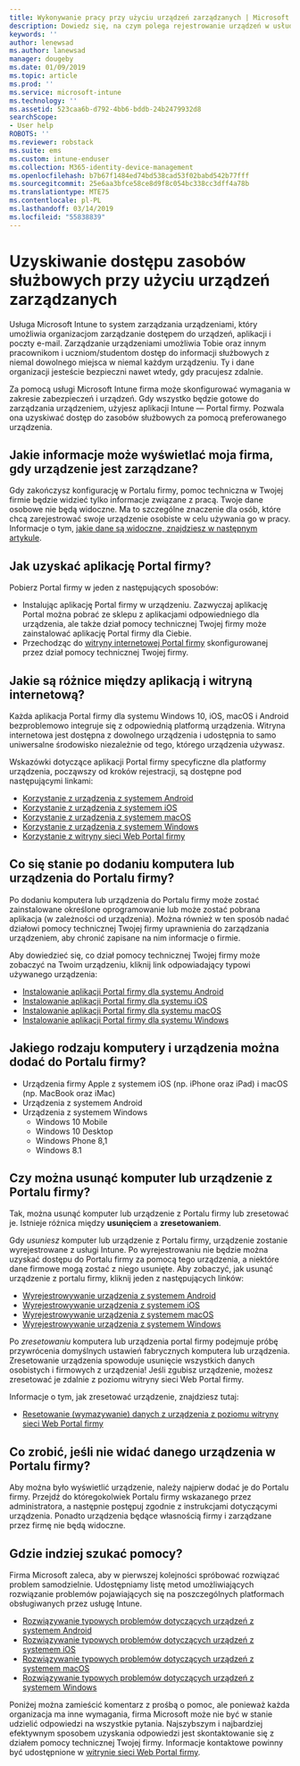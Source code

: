 ```yaml
---
title: Wykonywanie pracy przy użyciu urządzeń zarządzanych | Microsoft Docs
description: Dowiedz się, na czym polega rejestrowanie urządzeń w usłudze Intune w celu zarządzania nimi.
keywords: ''
author: lenewsad
ms.author: lanewsad
manager: dougeby
ms.date: 01/09/2019
ms.topic: article
ms.prod: ''
ms.service: microsoft-intune
ms.technology: ''
ms.assetid: 523caa6b-d792-4bb6-bddb-24b2479932d8
searchScope:
- User help
ROBOTS: ''
ms.reviewer: robstack
ms.suite: ems
ms.custom: intune-enduser
ms.collection: M365-identity-device-management
ms.openlocfilehash: b7b67f1484ed74bd538cad53f02babd542b77fff
ms.sourcegitcommit: 25e6aa3bfce58ce8d9f8c054bc338cc3dff4a78b
ms.translationtype: MTE75
ms.contentlocale: pl-PL
ms.lasthandoff: 03/14/2019
ms.locfileid: "55838839"
---
```

# <a name="use-managed-devices-to-access-work-or-school-resources"></a>Uzyskiwanie dostępu zasobów służbowych przy użyciu urządzeń zarządzanych
Usługa Microsoft Intune to system zarządzania urządzeniami, który umożliwia organizacjom zarządzanie dostępem do urządzeń, aplikacji i poczty e-mail. Zarządzanie urządzeniami umożliwia Tobie oraz innym pracownikom i uczniom/studentom dostęp do informacji służbowych z niemal dowolnego miejsca w niemal każdym urządzeniu. Ty i dane organizacji jesteście bezpieczni nawet wtedy, gdy pracujesz zdalnie.

Za pomocą usługi Microsoft Intune firma może skonfigurować wymagania w zakresie zabezpieczeń i urządzeń. Gdy wszystko będzie gotowe do zarządzania urządzeniem, użyjesz aplikacji Intune — Portal firmy. Pozwala ona uzyskiwać dostęp do zasobów służbowych za pomocą preferowanego urządzenia. 

## <a name="what-information-can-my-company-see-when-i-get-my-device-managed"></a>Jakie informacje może wyświetlać moja firma, gdy urządzenie jest zarządzane?
Gdy zakończysz konfigurację w Portalu firmy, pomoc techniczna w Twojej firmie będzie widzieć tylko informacje związane z pracą. Twoje dane osobowe nie będą widoczne. Ma to szczególne znaczenie dla osób, które chcą zarejestrować swoje urządzenie osobiste w celu używania go w pracy. Informacje o tym, [jakie dane są widoczne, znajdziesz w następnym artykule](what-info-can-your-company-see-when-you-enroll-your-device-in-intune.md).

## <a name="how-do-i-get-company-portal"></a>Jak uzyskać aplikację Portal firmy?
Pobierz Portal firmy w jeden z następujących sposobów:

- Instalując aplikację Portal firmy w urządzeniu. Zazwyczaj aplikację Portal można pobrać ze sklepu z aplikacjami odpowiedniego dla urządzenia, ale także dział pomocy technicznej Twojej firmy może zainstalować aplikację Portal firmy dla Ciebie.
- Przechodząc do [witryny internetowej Portal firmy](https://go.microsoft.com/fwlink/?linkid=2010980) skonfigurowanej przez dział pomocy technicznej Twojej firmy.

## <a name="whats-the-difference-between-the-app-and-the-website"></a>Jakie są różnice między aplikacją i witryną internetową?
Każda aplikacja Portal firmy dla systemu Windows 10, iOS, macOS i Android bezproblemowo integruje się z odpowiednią platformą urządzenia. Witryna internetowa jest dostępna z dowolnego urządzenia i udostępnia to samo uniwersalne środowisko niezależnie od tego, którego urządzenia używasz. 

Wskazówki dotyczące aplikacji Portal firmy specyficzne dla platformy urządzenia, począwszy od kroków rejestracji, są dostępne pod następującymi linkami:  

- [Korzystanie z urządzenia z systemem Android](using-your-android-device-with-intune.md)
- [Korzystanie z urządzenia z systemem iOS](using-your-ios-device-with-intune.md)
- [Korzystanie z urządzenia z systemem macOS](using-your-macos-device-with-intune.md)
- [Korzystanie z urządzenia z systemem Windows](using-your-windows-device-with-intune.md)
- [Korzystanie z witryny sieci Web Portal firmy](using-the-intune-company-portal-website.md)

## <a name="what-happens-when-you-add-a-computer-or-device-to-the-company-portal"></a>Co się stanie po dodaniu komputera lub urządzenia do Portalu firmy?
Po dodaniu komputera lub urządzenia do Portalu firmy może zostać zainstalowane określone oprogramowanie lub może zostać pobrana aplikacja (w zależności od urządzenia). Można również w ten sposób nadać działowi pomocy technicznej Twojej firmy uprawnienia do zarządzania urządzeniem, aby chronić zapisane na nim informacje o firmie.

Aby dowiedzieć się, co dział pomocy technicznej Twojej firmy może zobaczyć na Twoim urządzeniu, kliknij link odpowiadający typowi używanego urządzenia:

- [Instalowanie aplikacji Portal firmy dla systemu Android](what-happens-if-you-install-the-company-portal-app-and-enroll-your-device-in-intune-android.md)
- [Instalowanie aplikacji Portal firmy dla systemu iOS](what-happens-if-you-install-the-company-portal-app-and-enroll-your-device-in-intune-ios.md)
- [Instalowanie aplikacji Portal firmy dla systemu macOS](what-happens-if-you-install-the-company-portal-app-and-enroll-your-device-in-intune-macos.md)
- [Instalowanie aplikacji Portal firmy dla systemu Windows](about-cp-app-for-windows-10.md)

## <a name="what-kind-of-computers-or-devices-can-you-add-to-the-company-portal"></a>Jakiego rodzaju komputery i urządzenia można dodać do Portalu firmy?
-   Urządzenia firmy Apple z systemem iOS (np. iPhone oraz iPad) i macOS (np. MacBook oraz iMac)
-   Urządzenia z systemem Android
-   Urządzenia z systemem Windows
    -   Windows 10 Mobile
    -   Windows 10 Desktop
    -   Windows Phone 8,1
    -   Windows 8.1

## <a name="can-you-remove-a-computer-or-device-from-the-company-portal"></a>Czy można usunąć komputer lub urządzenie z Portalu firmy?
Tak, można usunąć komputer lub urządzenie z Portalu firmy lub zresetować je. Istnieje różnica między **usunięciem** a **zresetowaniem**.

Gdy *usuniesz* komputer lub urządzenie z Portalu firmy, urządzenie zostanie wyrejestrowane z usługi Intune. Po wyrejestrowaniu nie będzie można uzyskać dostępu do Portalu firmy za pomocą tego urządzenia, a niektóre dane firmowe mogą zostać z niego usunięte. Aby zobaczyć, jak usunąć urządzenie z portalu firmy, kliknij jeden z następujących linków:

- [Wyrejestrowywanie urządzenia z systemem Android](unenroll-your-device-from-intune-android.md)
- [Wyrejestrowywanie urządzenia z systemem iOS](unenroll-your-device-from-intune-ios.md)
- [Wyrejestrowywanie urządzenia z systemem macOS](unenroll-your-device-from-intune-macos.md)
- [Wyrejestrowywanie urządzenia z systemem Windows](unenroll-your-device-from-intune-windows.md)

Po *zresetowaniu* komputera lub urządzenia portal firmy podejmuje próbę przywrócenia domyślnych ustawień fabrycznych komputera lub urządzenia. Zresetowanie urządzenia spowoduje usunięcie wszystkich danych osobistych i firmowych z urządzenia! Jeśli zgubisz urządzenie, możesz zresetować je zdalnie z poziomu witryny sieci Web Portal firmy.

Informacje o tym, jak zresetować urządzenie, znajdziesz tutaj:

- [Resetowanie (wymazywanie) danych z urządzenia z poziomu witryny sieci Web Portal firmy](reset-erase-your-device-cpwebsite.md)

## <a name="what-if-i-cant-see-my-device-in-the-company-portal"></a>Co zrobić, jeśli nie widać danego urządzenia w Portalu firmy?
Aby można było wyświetlić urządzenie, należy najpierw dodać je do Portalu firmy. Przejdź do któregokolwiek Portalu firmy wskazanego przez administratora, a następnie postępuj zgodnie z instrukcjami dotyczącymi urządzenia. Ponadto urządzenia będące własnością firmy i zarządzane przez firmę nie będą widoczne.

## <a name="where-else-can-i-go-for-help"></a>Gdzie indziej szukać pomocy?
Firma Microsoft zaleca, aby w pierwszej kolejności spróbować rozwiązać problem samodzielnie. Udostępniamy listę metod umożliwiających rozwiązanie problemów pojawiających się na poszczególnych platformach obsługiwanych przez usługę Intune.

- [Rozwiązywanie typowych problemów dotyczących urządzeń z systemem Android](troubleshoot-your-device-android.md)
- [Rozwiązywanie typowych problemów dotyczących urządzeń z systemem iOS](troubleshoot-your-device-ios.md)
- [Rozwiązywanie typowych problemów dotyczących urządzeń z systemem macOS](troubleshoot-your-device-macos.md)
- [Rozwiązywanie typowych problemów dotyczących urządzeń z systemem Windows](troubleshoot-your-device-windows.md)

Poniżej można zamieścić komentarz z prośbą o pomoc, ale ponieważ każda organizacja ma inne wymagania, firma Microsoft może nie być w stanie udzielić odpowiedzi na wszystkie pytania. Najszybszym i najbardziej efektywnym sposobem uzyskania odpowiedzi jest skontaktowanie się z działem pomocy technicznej Twojej firmy. Informacje kontaktowe powinny być udostępnione w [witrynie sieci Web Portal firmy](https://go.microsoft.com/fwlink/?linkid=2010980).
